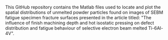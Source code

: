 This GitHub repository contains the Matlab files used to locate and plot the spatial distributions of unmelted powder particles found on images of SEBM fatigue specimen fracture surfaces presented in the article titled: "The influence of finish machining depth and hot isostatic pressing on defect distribution and fatigue behaviour of selective electron beam melted Ti-6Al-4V".
